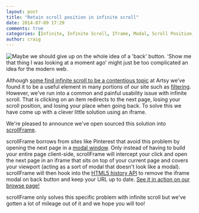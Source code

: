 ```yaml
---
layout: post
title: "Retain scroll position in infinite scroll"
date: 2014-07-09 17:29
comments: true
categories: [Infinite, Infinite Scroll, Iframe, Modal, Scroll Position, Retain Scroll Position]
author: craig
---
```


![Maybe we should give up on the whole idea of a 'back' button. 'Show me that thing I was looking at a moment ago' might just be too complicated an idea for the modern web.](https://camo.githubusercontent.com/4b7e6aefa00b96ba2804b235aaaa811bbb893c4e/687474703a2f2f7777772e6578706c61696e786b63642e636f6d2f77696b692f696d616765732f352f35362f696e66696e6974655f7363726f6c6c696e672e706e67)

Although [some find infinite scroll to be a contentious topic](https://news.ycombinator.com/item?id=7314965) at Artsy we've found it to be a useful element in many portions of our site such as [filtering](https://artsy.net/browse/artworks?medium=prints&price_range=-1%3A1000). However, we've run into a common and painful usability issue with infinite scroll. That is clicking on an item redirects to the next page, losing your scroll position, and losing your place when going back. To solve this we have come up with a clever little solution using an iframe.

<!-- more -->

We're pleased to announce we've open sourced this solution into [scrollFrame](https://github.com/artsy/scroll-frame).

scrollFrame borrows from sites like Pinterest that avoid this problem by opening the next page in a [modal window](http://en.wikipedia.org/wiki/Modal_window). Only instead of having to build your entire page client-side, scrollFrame will intercept your click and open the next page in an iframe that sits on top of your current page and covers your viewport (acting as a sort of modal that doesn't look like a modal). scrollFrame will then hook into the [HTML5 history API](https://developer.mozilla.org/en-US/docs/Web/Guide/API/DOM/Manipulating_the_browser_history) to remove the iframe modal on back button and keep your URL up to date. [See it in action on our browse page!](https://artsy.net/browse)

scrollFrame only solves this specific problem with infinite scroll but we've gotten a lot of mileage out of it and we hope you will too!
